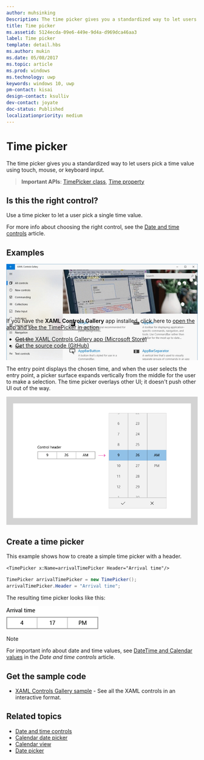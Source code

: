 ```yaml
---
author: muhsinking
Description: The time picker gives you a standardized way to let users pick a time value using touch, mouse, or keyboard input.
title: Time picker
ms.assetid: 5124ecda-09e6-449e-9d4a-d969dca46aa3
label: Time picker
template: detail.hbs
ms.author: mukin
ms.date: 05/08/2017
ms.topic: article
ms.prod: windows
ms.technology: uwp
keywords: windows 10, uwp
pm-contact: kisai
design-contact: ksulliv
dev-contact: joyate
doc-status: Published
localizationpriority: medium
---
```

# Time picker
 

The time picker gives you a standardized way to let users pick a time value using touch, mouse, or keyboard input. 

> **Important APIs**: [TimePicker class](https://msdn.microsoft.com/library/windows/apps/xaml/windows.ui.xaml.controls.timepicker.aspx), [Time property](https://msdn.microsoft.com/library/windows/apps/xaml/windows.ui.xaml.controls.timepicker.time.aspx)


## Is this the right control?
Use a time picker to let a user pick a single time value.

For more info about choosing the right control, see the [Date and time controls](date-and-time.md) article.

## Examples

<div style="overflow: hidden; margin: 0 -8px;">
    <div style="float: left; margin: 0 8px 16px; min-width: calc(25% - 16px); max-width: calc(100% - 16px); width: calc((580px - 100%) * 580);">
        <div style="height: 133px; width: 100%">
            <img src="images/xaml-controls-gallery.png" alt="XAML controls gallery"></img>
        </div>
    </div>
    <div style="float: left; margin: -22px 8px 16px; min-width: calc(75% - 16px); max-width: calc(100% - 16px); width: calc((580px - 100%) * 580);">
        <p>If you have the <strong style="font-weight: semi-bold">XAML Controls Gallery</strong> app installed, click here to <a href="xamlcontrolsgallery:/item/TimePicker">open the app and see the TimePicker in action</a>.</p>
        <ul>
        <li><a href="https://www.microsoft.com/store/productId/9MSVH128X2ZT">Get the XAML Controls Gallery app (Microsoft Store)</a></li>
        <li><a href="https://github.com/Microsoft/Windows-universal-samples/tree/master/Samples/XamlUIBasics">Get the source code (GitHub)</a></li>
        </ul>
    </div>
</div>

The entry point displays the chosen time, and when the user selects the entry point, a picker surface expands vertically from the middle for the user to make a selection. The time picker overlays other UI; it doesn't push other UI out of the way.

![Example of the time picker expanding](images/controls_timepicker_expand.png)

## Create a time picker

This example shows how to create a simple time picker with a header.

```xaml
<TimePicker x:Name=arrivalTimePicker Header="Arrival time"/>
```

```csharp
TimePicker arrivalTimePicker = new TimePicker();
arrivalTimePicker.Header = "Arrival time";
```

The resulting time picker looks like this:

![Example of time picker](images/time-picker-closed.png)

> [!NOTE]
> For important info about date and time values, see [DateTime and Calendar values](date-and-time.md#datetime-and-calendar-values) in the *Date and time controls* article.

## Get the sample code

- [XAML Controls Gallery sample](https://github.com/Microsoft/Windows-universal-samples/tree/master/Samples/XamlUIBasics) - See all the XAML controls in an interactive format.

## Related topics

- [Date and time controls](date-and-time.md)
- [Calendar date picker](calendar-date-picker.md)
- [Calendar view](calendar-view.md)
- [Date picker](date-picker.md)
